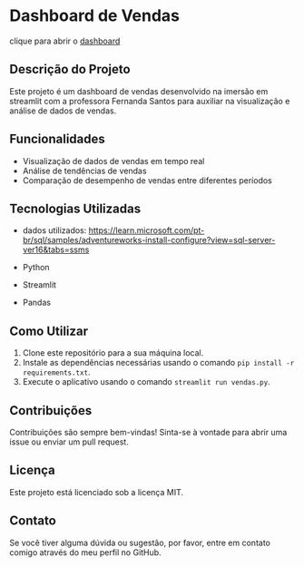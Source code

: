 # Dashboard de Vendas
clique para abrir o [dashboard](https://vendas-imersao.streamlit.app/)

## Descrição do Projeto

Este projeto é um dashboard de vendas desenvolvido na imersão em streamlit com a professora Fernanda Santos para auxiliar na visualização e análise de dados de vendas.

## Funcionalidades

- Visualização de dados de vendas em tempo real
- Análise de tendências de vendas
- Comparação de desempenho de vendas entre diferentes períodos

## Tecnologias Utilizadas

- dados utilizados: https://learn.microsoft.com/pt-br/sql/samples/adventureworks-install-configure?view=sql-server-ver16&tabs=ssms

- Python
- Streamlit
- Pandas

## Como Utilizar

1. Clone este repositório para a sua máquina local.
2. Instale as dependências necessárias usando o comando `pip install -r requirements.txt`.
3. Execute o aplicativo usando o comando `streamlit run vendas.py`.

## Contribuições

Contribuições são sempre bem-vindas! Sinta-se à vontade para abrir uma issue ou enviar um pull request.

## Licença

Este projeto está licenciado sob a licença MIT.

## Contato

Se você tiver alguma dúvida ou sugestão, por favor, entre em contato comigo através do meu perfil no GitHub.
